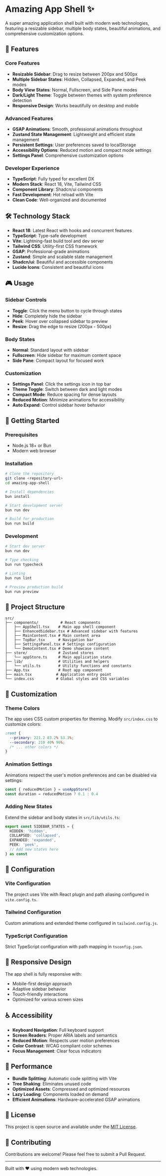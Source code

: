 # Amazing App Shell ✨

A super amazing application shell built with modern web technologies, featuring a resizable sidebar, multiple body states, beautiful animations, and comprehensive customization options.

## 🚀 Features

### Core Features
- **Resizable Sidebar**: Drag to resize between 200px and 500px
- **Multiple Sidebar States**: Hidden, Collapsed, Expanded, and Peek modes
- **Body View States**: Normal, Fullscreen, and Side Pane modes
- **Dark/Light Theme**: Toggle between themes with system preference detection
- **Responsive Design**: Works beautifully on desktop and mobile

### Advanced Features
- **GSAP Animations**: Smooth, professional animations throughout
- **Zustand State Management**: Lightweight and efficient state management
- **Persistent Settings**: User preferences saved to localStorage
- **Accessibility Options**: Reduced motion and compact mode settings
- **Settings Panel**: Comprehensive customization options

### Developer Experience
- **TypeScript**: Fully typed for excellent DX
- **Modern Stack**: React 18, Vite, Tailwind CSS
- **Component Library**: Shadcn/ui components
- **Fast Development**: Hot reload with Vite
- **Clean Code**: Well-organized and documented

## 🛠️ Technology Stack

- **React 18**: Latest React with hooks and concurrent features
- **TypeScript**: Type-safe development
- **Vite**: Lightning-fast build tool and dev server
- **Tailwind CSS**: Utility-first CSS framework
- **GSAP**: Professional-grade animations
- **Zustand**: Simple and scalable state management
- **Shadcn/ui**: Beautiful and accessible components
- **Lucide Icons**: Consistent and beautiful icons

## 🎮 Usage

### Sidebar Controls
- **Toggle**: Click the menu button to cycle through states
- **Hide**: Completely hide the sidebar
- **Peek**: Hover over collapsed sidebar to preview
- **Resize**: Drag the edge to resize (200px - 500px)

### Body States
- **Normal**: Standard layout with sidebar
- **Fullscreen**: Hide sidebar for maximum content space
- **Side Pane**: Compact layout for focused work

### Customization
- **Settings Panel**: Click the settings icon in top bar
- **Theme Toggle**: Switch between dark and light modes
- **Compact Mode**: Reduce spacing for dense layouts
- **Reduced Motion**: Minimize animations for accessibility
- **Auto Expand**: Control sidebar hover behavior

## 🚦 Getting Started

### Prerequisites
- Node.js 18+ or Bun
- Modern web browser

### Installation

```bash
# Clone the repository
git clone <repository-url>
cd amazing-app-shell

# Install dependencies
bun install

# Start development server
bun run dev

# Build for production
bun run build
```

### Development
```bash
# Start dev server
bun run dev

# Type checking
bun run typecheck

# Linting
bun run lint

# Preview production build
bun run preview
```

## 📁 Project Structure

```
src/
├── components/          # React components
│   ├── AppShell.tsx    # Main app shell component
│   ├── EnhancedSidebar.tsx # Advanced sidebar with features
│   ├── MainContent.tsx # Main content area
│   ├── TopBar.tsx      # Navigation bar
│   ├── SettingsPanel.tsx # Settings configuration
│   └── DemoContent.tsx # Demo showcase content
├── store/              # Zustand stores
│   └── appStore.ts     # Main application state
├── lib/                # Utilities and helpers
│   └── utils.ts        # Utility functions and constants
├── App.tsx             # Root app component
├── main.tsx           # Application entry point
└── index.css          # Global styles and CSS variables
```

## 🎨 Customization

### Theme Colors
The app uses CSS custom properties for theming. Modify `src/index.css` to customize colors:

```css
:root {
  --primary: 221.2 83.2% 53.3%;
  --secondary: 210 40% 96%;
  /* ... other colors */
}
```

### Animation Settings
Animations respect the user's motion preferences and can be disabled via settings:

```typescript
const { reducedMotion } = useAppStore()
const duration = reducedMotion ? 0.1 : 0.4
```

### Adding New States
Extend the sidebar and body states in `src/lib/utils.ts`:

```typescript
export const SIDEBAR_STATES = {
  HIDDEN: 'hidden',
  COLLAPSED: 'collapsed',
  EXPANDED: 'expanded',
  PEEK: 'peek',
  // Add new states here
} as const
```

## 🔧 Configuration

### Vite Configuration
The project uses Vite with React plugin and path aliasing configured in `vite.config.ts`.

### Tailwind Configuration
Custom animations and extended theme configured in `tailwind.config.js`.

### TypeScript Configuration
Strict TypeScript configuration with path mapping in `tsconfig.json`.

## 📱 Responsive Design

The app shell is fully responsive with:
- Mobile-first design approach
- Adaptive sidebar behavior
- Touch-friendly interactions
- Optimized for various screen sizes

## ♿ Accessibility

- **Keyboard Navigation**: Full keyboard support
- **Screen Readers**: Proper ARIA labels and semantics
- **Reduced Motion**: Respects user motion preferences
- **Color Contrast**: WCAG compliant color schemes
- **Focus Management**: Clear focus indicators

## 🚀 Performance

- **Bundle Splitting**: Automatic code splitting with Vite
- **Tree Shaking**: Eliminates unused code
- **Optimized Assets**: Compressed and optimized resources
- **Lazy Loading**: Components loaded on demand
- **Efficient Animations**: Hardware-accelerated GSAP animations

## 📄 License

This project is open source and available under the [MIT License](LICENSE).

## 🤝 Contributing

Contributions are welcome! Please feel free to submit a Pull Request.

---

Built with ❤️ using modern web technologies.